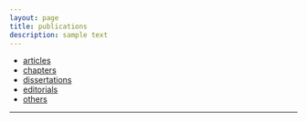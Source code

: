 ```yaml
---
layout: page
title: publications
description: sample text 
---
```


<div class="navbar">
    <div class="navbar-inner">
        <ul class="nav">
            <li><a href="https://github.com/kbroman">articles</a></li>
            <li><a href="https://rqtl.org">chapters</a></li>
            <li><a href="https://kbroman.org/qtl2">dissertations</a></li>
            <li><a href="https://kbroman.org/qtl2">editorials</a></li>
            <li><a href="https://kbroman.org/qtlcharts">others</a></li>
        </ul>
    </div>
</div>

---

